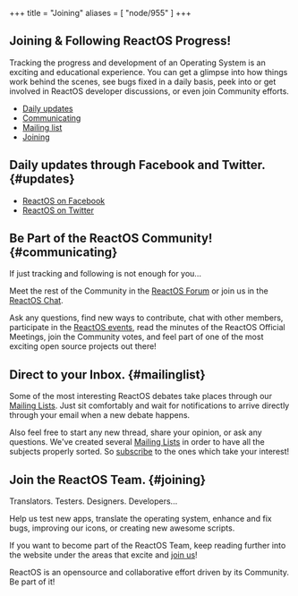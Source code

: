 +++
title = "Joining"
aliases = [ "node/955" ]
+++

Joining & Following ReactOS Progress!
---

Tracking the progress and development of an Operating System is an exciting and educational experience. You can get a glimpse into how things work behind the scenes, see bugs fixed in a daily basis, peek into or get involved in ReactOS developer discussions, or even join Community efforts.

* [Daily updates](#updates)
* [Communicating](#communicating)
* [Mailing list](#mailinglist)
* [Joining](#joining)


## Daily updates through Facebook and Twitter. {#updates}

* [ReactOS on Facebook](https://facebook.com/ReactOS-19143619259)
* [ReactOS on Twitter](https://twitter.com/reactos)

## Be Part of the ReactOS Community! {#communicating}

If just tracking and following is not enough for you...

Meet the rest of the Community in the [ReactOS Forum](/forum/) or join us in the [ReactOS Chat](https://chat.reactos.org/).

Ask any questions, find new ways to contribute, chat with other members, participate in the [ReactOS events](/wiki/Events), read the minutes of the ReactOS Official Meetings, join the Community votes, and feel part of one of the most exciting open source projects out there!

## Direct to your Inbox. {#mailinglist}

Some of the most interesting ReactOS debates take places through our [Mailing Lists](/community/mailing-lists). Just sit comfortably and wait for notifications to arrive directly through your email when a new debate happens.

Also feel free to start any new thread, share your opinion, or ask any questions. 
We've created several [Mailing Lists](/community/mailing-lists) in order to have all the subjects properly sorted. So [subscribe](/community/mailing-lists) to the ones which take your interest!

## Join the ReactOS Team. {#joining}

Translators. Testers. Designers. Developers... 

Help us test new apps, translate the operating system, enhance and fix bugs, improving our icons, or creating new awesome scripts. 

If you want to become part of the ReactOS Team, keep reading further into the website under the areas that excite and [join us](/contributing/)!

ReactOS is an opensource and collaborative effort driven by its Community.
Be part of it!
